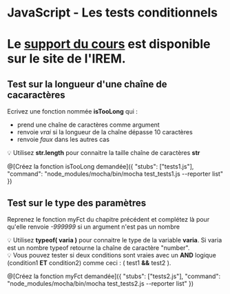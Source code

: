 # JavaScript - Les tests conditionnels

# Le [support du cours](http://ens-info.irem.univ-mrs.fr/wp-content/uploads/05_javascript_debut.pdf) est disponible sur le site de l'IREM.  

## Test sur la longueur d'une chaîne de cacaractères

Ecrivez une fonction nommée __isTooLong__ qui :
- prend une chaîne de caractères comme argument
- renvoie *vrai* si la longueur de la chaîne dépasse 10 caractères
- renvoie *faux* dans les autres cas

💡 Utilisez __str.length__ pour connaitre la taille chaîne de caractères __str__

@[Créez la fonction isTooLong demandée]({ "stubs": ["tests1.js"], "command": "node_modules/mocha/bin/mocha test_tests1.js --reporter list" })

## Test sur le type des paramètres

Reprenez le fonction myFct du chapitre précédent et complétez là pour qu'elle renvoie *-999999* si un argument n'est pas un nombre

💡 Utilisez __typeof( varia )__ pour connaitre le type de la variable __varia__. Si varia est un nombre typeof retourne la chaîne de caractère "number".  
💡 Vous pouvez tester si deux conditions sont vraies avec un __AND__ logique (condition1 __ET__ condition2) comme ceci : ( test1 __&&__ test2 ).

@[Créez la fonction myFct demandée]({ "stubs": ["tests2.js"], "command": "node_modules/mocha/bin/mocha test_tests2.js --reporter list" })


